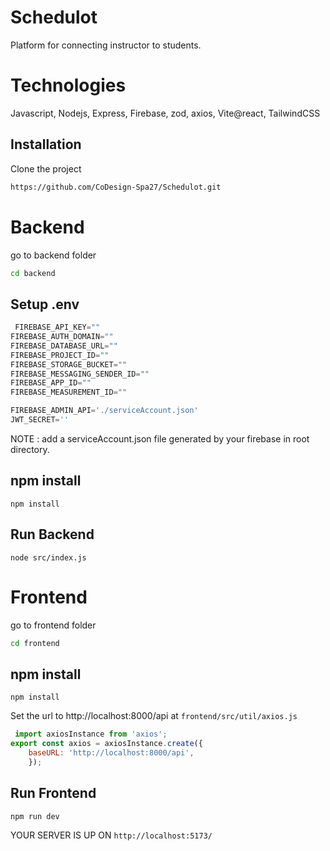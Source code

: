 # Schedulot
Platform for connecting instructor to students.

# Technologies

Javascript, Nodejs, Express, Firebase, zod, axios, Vite@react, TailwindCSS

## Installation

Clone the project 
```bash
https://github.com/CoDesign-Spa27/Schedulot.git
```

# Backend
go to backend folder

```bash
cd backend
```

## Setup .env

```python
 FIREBASE_API_KEY=""
FIREBASE_AUTH_DOMAIN=""
FIREBASE_DATABASE_URL=""
FIREBASE_PROJECT_ID=""
FIREBASE_STORAGE_BUCKET=""
FIREBASE_MESSAGING_SENDER_ID=""
FIREBASE_APP_ID=""
FIREBASE_MEASUREMENT_ID=""

FIREBASE_ADMIN_API='./serviceAccount.json'
JWT_SECRET=''
```
NOTE : add a serviceAccount.json file generated by your firebase in root directory.

## npm install
 ```
npm install 
```

## Run Backend
```
node src/index.js
```

# Frontend
go to frontend folder

```bash
cd frontend
```
## npm install
 ```
npm install 
```

Set the url to http://localhost:8000/api at `frontend/src/util/axios.js`

```javascript
 import axiosInstance from 'axios';
export const axios = axiosInstance.create({
    baseURL: 'http://localhost:8000/api',
    });
```
## Run Frontend
```
npm run dev
```

YOUR SERVER IS UP ON `http://localhost:5173/`


